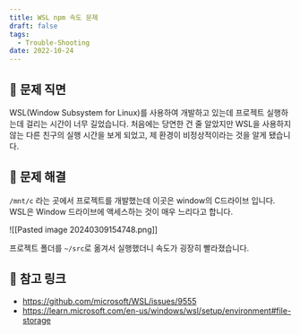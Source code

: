```yaml
---
title: WSL npm 속도 문제
draft: false
tags:
  - Trouble-Shooting
date: 2022-10-24
---
```

## 🌟 문제 직면

WSL(Window Subsystem for Linux)를 사용하여 개발하고 있는데 프로젝트 실행하는데 걸리는 시간이 너무 길었습니다. 처음에는 당연한 건 줄 알았지만 WSL을 사용하지 않는 다른 친구의 실행 시간을 보게 되었고, 제 환경이 비정상적이라는 것을 알게 됐습니다. 

## 🌟 문제 해결

`/mnt/c` 라는 곳에서 프로젝트를 개발했는데 이곳은 window의 C드라이브 입니다. WSL은 Window 드라이브에 액세스하는 것이 매우 느리다고 합니다. 

![[Pasted image 20240309154748.png]]


프로젝트 폴더를 `~/src`로 옮겨서 실행했더니 속도가 굉장히 빨라졌습니다. 

## 🌟 참고 링크
- https://github.com/microsoft/WSL/issues/9555
- https://learn.microsoft.com/en-us/windows/wsl/setup/environment#file-storage